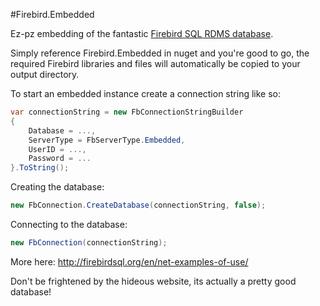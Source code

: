 #Firebird.Embedded

Ez-pz embedding of the fantastic [Firebird SQL RDMS database](http://firebirdsql.org/).

Simply reference Firebird.Embedded in nuget and you're good to go, the required Firebird libraries and files will automatically be copied to your output directory.

To start an embedded instance create a connection string like so:

```c#
var connectionString = new FbConnectionStringBuilder
{
    Database = ...,
    ServerType = FbServerType.Embedded,
    UserID = ...,
    Password = ...
}.ToString();
```

Creating the database:

```c#
new FbConnection.CreateDatabase(connectionString, false);
```

Connecting to the database:
```c#
new FbConnection(connectionString);
```

More here:
http://firebirdsql.org/en/net-examples-of-use/

Don't be frightened by the hideous website, its actually a pretty good database!
